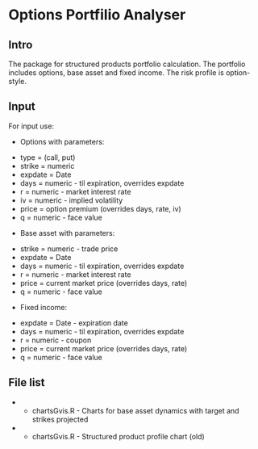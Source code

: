 # Options Portfilio Analyser

## Intro
The package for structured products portfolio calculation. The portfolio includes options, base asset and fixed income. The risk profile is option-style.

## Input
For input use:

- Options with parameters:

* type = (call, put)
* strike = numeric
* expdate = Date
* days = numeric - til expiration, overrides expdate
* r = numeric - market interest rate
* iv = numeric - implied volatility 
* price = option premium (overrides days, rate, iv)
* q = numeric - face value


- Base asset with parameters:

* strike = numeric - trade price
* expdate = Date
* days = numeric - til expiration, overrides expdate
* r = numeric - market interest rate
* price = current market price (overrides days, rate)
* q = numeric - face value


- Fixed income:

* expdate = Date - expiration date
* days = numeric - til expiration, overrides expdate
* r = numeric - coupon 
* price = current market price (overrides days, rate)
* q = numeric - face value


## File list

* - chartsGvis.R - Charts for base asset dynamics with target and strikes projected
* - chartsGvis.R - Structured product profile chart (old)
